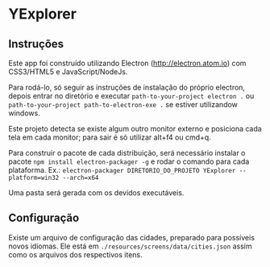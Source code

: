 # YExplorer

## Instruções

Este app foi construído utilizando Electron (http://electron.atom.io) com CSS3/HTML5 e JavaScript/NodeJs.

Para rodá-lo, só seguir as instruções de instalação do próprio electron, depois entrar no diretório e executar
`path-to-your-project electron .` ou `path-to-your-project path-to-electron-exe .` se estiver utilizandow windows.

Este projeto detecta se existe algum outro monitor externo e posiciona cada tela em cada monitor; 
para sair é só utilizar alt+f4 ou cmd+q.


Para construir o pacote de cada distribuição, será necessário instalar o pacote `npm install electron-packager -g` e 
rodar o comando para cada plataforma. Ex.: `electron-packager DIRETORIO_DO_PROJETO YExplorer --platform=win32 --arch=x64` 

Uma pasta será gerada com os devidos executáveis.



## Configuração

Existe um arquivo de configuração das cidades, preparado para possíveis novos idiomas. Ele está em
`./resources/screens/data/cities.json` assim como os arquivos dos respectivos itens.




